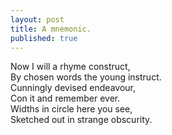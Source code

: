 ```yaml
---
layout: post
title: A mnemonic.
published: true
---
```

Now I will a rhyme construct,  
By chosen words the young instruct.  
Cunningly devised endeavour,  
Con it and remember ever.  
Widths in circle here you see,  
Sketched out in strange obscurity.  

